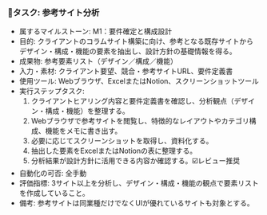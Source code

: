 ### 🔹タスク: 参考サイト分析
- 属するマイルストーン: M1：要件確定と構成設計
- 目的: クライアントのコラムサイト構築に向け、参考となる既存サイトからデザイン・構成・機能の要素を抽出し、設計方針の基礎情報を得る。
- 成果物: 参考要素リスト（デザイン／構成／機能）
- 入力・素材: クライアント要望、競合・参考サイトURL、要件定義書
- 使用ツール: Webブラウザ、ExcelまたはNotion、スクリーンショットツール
- 実行ステップタスク:
  1. クライアントヒアリング内容と要件定義書を確認し、分析観点（デザイン・構成・機能）を整理する。
  2. Webブラウザで参考サイトを閲覧し、特徴的なレイアウトやカテゴリ構成、機能をメモに書き出す。
  3. 必要に応じてスクリーンショットを取得し、資料化する。
  4. 抽出した要素をExcelまたはNotionの表に整理する。
  5. 分析結果が設計方針に活用できる内容か確認する。☑️レビュー推奨
- 自動化の可否: 全手動
- 評価指標: 3サイト以上を分析し、デザイン・構成・機能の観点で要素リストを作成していること。
- 備考: 参考サイトは同業種だけでなくUIが優れているサイトも対象とする。
